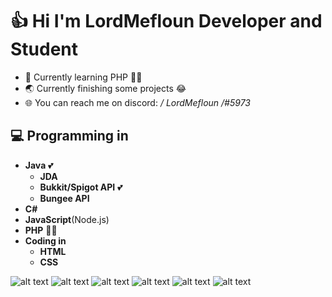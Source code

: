 # 👍 Hi I'm LordMefloun Developer and Student

- 📜 Currently learning PHP 👨‍🎓
- 🌏 Currently finishing some projects 😂
- 🌐 You can reach me on discord: **/* LordMefloun */#5973**

## 💻 Programming in

- **Java** 💕
  - __JDA__
  - __Bukkit/Spigot API__ 💕
  - __Bungee API__
- **C#** 
- **JavaScript**(Node.js)
- **PHP** 👨‍🎓
- **Coding in**
  - __HTML__
  - __CSS__

![alt text](https://img.icons8.com/color/48/000000/java-coffee-cup-logo--v2.png "Java") 
![alt text](https://img.icons8.com/color/48/000000/c-sharp-logo.png "C#")
![alt text](https://img.icons8.com/color/48/000000/javascript--v1.png "Javascript")
![alt text](https://img.icons8.com/color/48/000000/nodejs.png "Node.js")
![alt text](https://img.icons8.com/dusk/64/000000/php-logo.png "PHP")
![alt text](https://img.icons8.com/fluency/48/000000/laravel.png "Laravel")
